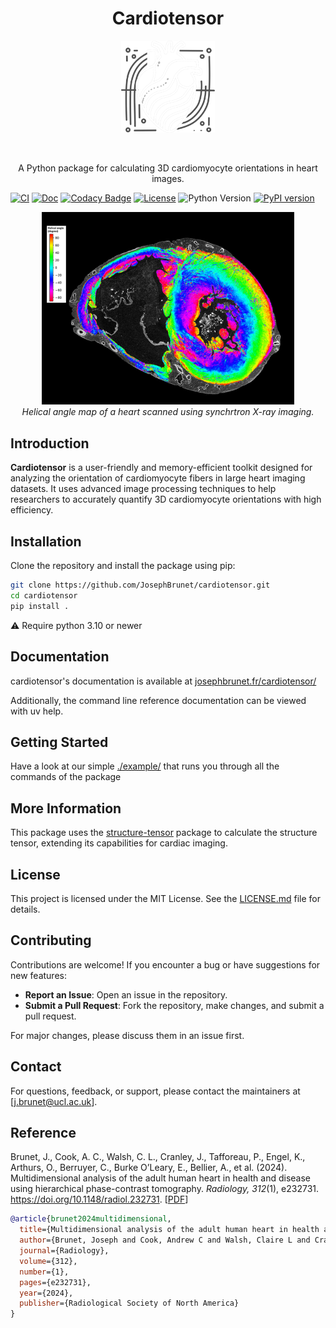 <h1 align="center">Cardiotensor</h1>

<p align="center">
    <img src="assets/logos/heart_logo_dark.png" alt="Logo" width="200px" style="max-width: 150px">
    <!-- <br>
    <em>Figure: Image caption</em> -->
</p>
<br />

<p align="center">A Python package for calculating 3D cardiomyocyte orientations in heart images.</p>

[![CI](https://github.com/JosephBrunet/cardiotensor/actions/workflows/ci.yml/badge.svg)](https://github.com/JosephBrunet/cardiotensor/actions/workflows/ci.yml)
[![Doc](https://img.shields.io/badge/docs-dev-blue.svg)](https://JosephBrunet.github.io/cardiotensor/)
[![Codacy Badge](https://app.codacy.com/project/badge/Grade/b0e80972e3104ffa890532738882f42e)](https://app.codacy.com?utm_source=gh&utm_medium=referral&utm_content=&utm_campaign=Badge_grade)
[![License](https://img.shields.io/github/license/JosephBrunet/cardiotensor)](https://github.com/JosephBrunet/cardiotensor/blob/main/LICENSE)
![Python Version](https://img.shields.io/badge/python->3.10-blue.svg)
[![PyPI version](https://img.shields.io/pypi/v/caridotensor.svg)](https://pypi.org/project/cardiotensor/)


<p align="center">
    <img src="assets/images/result_HA_slice.jpeg" alt="Example Slice" style="max-width: 80%">
    <br>
    <em>Helical angle map of a heart scanned using synchrtron X-ray imaging.</em>
</p>

## Introduction

**Cardiotensor** is a user-friendly and memory-efficient toolkit designed for analyzing the orientation of cardiomyocyte fibers in large heart imaging datasets. It uses advanced image processing techniques to help researchers to accurately quantify 3D cardiomyocyte orientations with high efficiency.



## Installation

Clone the repository and install the package using pip:

```bash
git clone https://github.com/JosephBrunet/cardiotensor.git
cd cardiotensor
pip install .
```

⚠️ Require python 3.10 or newer


## Documentation

cardiotensor's documentation is available at [josephbrunet.fr/cardiotensor/](https://www.josephbrunet.fr/cardiotensor/)

Additionally, the command line reference documentation can be viewed with uv help.

## Getting Started

Have a look at our simple [./example/](./examples/README.md) that runs you through all the commands of the package


## More Information

This package uses the [structure-tensor](https://github.com/Skielex/structure-tensor) package to calculate the structure tensor, extending its capabilities for cardiac imaging.

## License

This project is licensed under the MIT License. See the [LICENSE.md](./LICENSE.md) file for details.

## Contributing

Contributions are welcome! If you encounter a bug or have suggestions for new features:

- **Report an Issue**: Open an issue in the repository.
- **Submit a Pull Request**: Fork the repository, make changes, and submit a pull request.

For major changes, please discuss them in an issue first.

## Contact

For questions, feedback, or support, please contact the maintainers at [j.brunet@ucl.ac.uk].

## Reference

Brunet, J., Cook, A. C., Walsh, C. L., Cranley, J., Tafforeau, P., Engel, K., Arthurs, O., Berruyer, C., Burke O’Leary, E., Bellier, A., et al. (2024). Multidimensional analysis of the adult human heart in health and disease using hierarchical phase-contrast tomography. *Radiology, 312*(1), e232731. https://doi.org/10.1148/radiol.232731. [[PDF](https://pubs.rsna.org/doi/epdf/10.1148/radiol.232731)]

```bibtex
@article{brunet2024multidimensional,
  title={Multidimensional analysis of the adult human heart in health and disease using hierarchical phase-contrast tomography},
  author={Brunet, Joseph and Cook, Andrew C and Walsh, Claire L and Cranley, James and Tafforeau, Paul and Engel, Klaus and Arthurs, Owen and Berruyer, Camille and Burke O’Leary, Emer and Bellier, Alexandre and others},
  journal={Radiology},
  volume={312},
  number={1},
  pages={e232731},
  year={2024},
  publisher={Radiological Society of North America}
}
```
